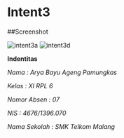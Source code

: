 # Intent3
##Screenshot

![intent3a](https://cloud.githubusercontent.com/assets/22130165/19221387/a2fb4e6c-8e6c-11e6-9b80-280d085fdd3d.PNG)
![intent3d](https://cloud.githubusercontent.com/assets/22130165/19221950/4db3d5ae-8e77-11e6-9e6b-0342b3628193.PNG)

**Indentitas**

*Nama : Arya Bayu Ageng Pamungkas*

*Kelas : XI RPL 6*

*Nomor Absen : 07*

*NIS : 4676/1396.070*

*Nama Sekolah : SMK Telkom Malang*
